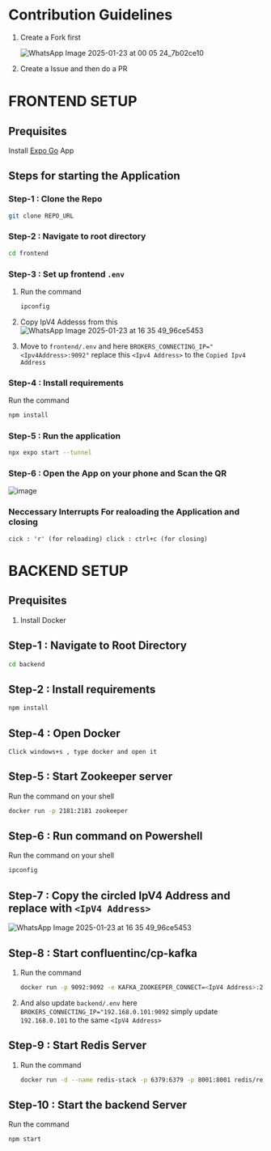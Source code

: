 # Contribution Guidelines 
  1. Create a Fork first
     
     ![WhatsApp Image 2025-01-23 at 00 05 24_7b02ce10](https://github.com/user-attachments/assets/b94560b6-0436-48e9-a493-64a77281e172)

  2. Create a Issue and then do a PR


# FRONTEND SETUP

## Prequisites 
Install [Expo Go](https://expo.dev/go) App


## Steps for starting the Application

### Step-1 : Clone the Repo 
```bash
git clone REPO_URL
```

### Step-2 : Navigate to root directory

```bash
cd frontend
```

### Step-3 : Set up frontend `.env`
1. Run the command 
    ```bash
    ipconfig
    ```
2. Copy IpV4 Addesss from this ![WhatsApp Image 2025-01-23 at 16 35 49_96ce5453](https://github.com/user-attachments/assets/17fcd743-1699-4ea8-8786-3b9db6506c82)

3. Move to `frontend/.env` and here `BROKERS_CONNECTING_IP="<Ipv4Address>:9092"` replace
this `<Ipv4 Address>` to the `Copied Ipv4 Address`


### Step-4 : Install requirements
Run the command
```bash
npm install
```



### Step-5 : Run the application
```bash
npx expo start --tunnel
```

### Step-6 : Open the App on your phone and Scan the QR
![image](https://github.com/user-attachments/assets/da640a5d-6815-40a0-a917-052687bfed87)

### Neccessary Interrupts For realoading the Application and closing

`
cick : 'r' (for reloading)
click : ctrl+c (for closing)
`


# BACKEND SETUP

## Prequisites 
  1. Install Docker

## Step-1 : Navigate to Root Directory 
```bash
cd backend
```
## Step-2 : Install requirements
```bash
npm install
```

## Step-4 : Open Docker
`Click windows+s , type docker and open it`

## Step-5 : Start Zookeeper server
Run the command on your shell
```bash
docker run -p 2181:2181 zookeeper
```

## Step-6 : Run command on Powershell
Run the command on your shell
```bash
ipconfig
```

## Step-7 : Copy the circled IpV4 Address and replace with `<IpV4 Address>`
  ![WhatsApp Image 2025-01-23 at 16 35 49_96ce5453](https://github.com/user-attachments/assets/17fcd743-1699-4ea8-8786-3b9db6506c82)


## Step-8 : Start confluentinc/cp-kafka
1. Run the command
    ```bash
    docker run -p 9092:9092 -e KAFKA_ZOOKEEPER_CONNECT=<IpV4 Address>:2181 -e KAFKA_ADVERTISED_LISTENERS=PLAINTEXT://<IpV4 Address>:9092 -e KAFKA_LISTENER_SECURITY_PROTOCOL=PLAINTEXT -e KAFKA_LISTENER_PORT=9092 -e KAFKA_OFFSETS_TOPIC_REPLICATION_FACTOR=1 confluentinc/cp-kafka
    ```

2. And also update `backend/.env` here `BROKERS_CONNECTING_IP="192.168.0.101:9092` simply update `192.168.0.101` to the same `<IpV4 Address>`

## Step-9 : Start Redis Server
1. Run the command 
    ```bash
    docker run -d --name redis-stack -p 6379:6379 -p 8001:8001 redis/redis-stack:latest
    ```

    

## Step-10 : Start the backend Server
Run the command
```bash
npm start
```